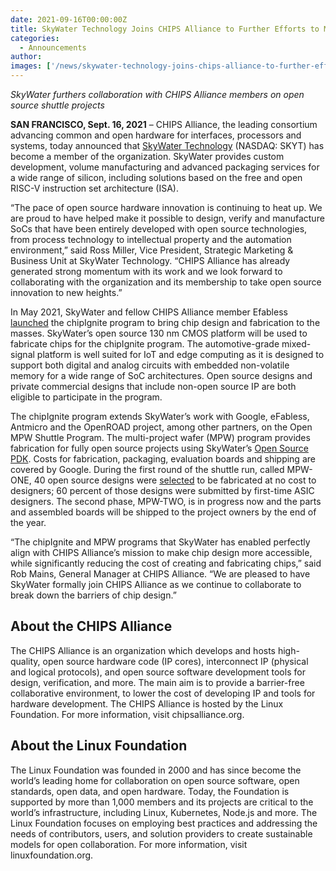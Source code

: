 ```yaml
---
date: 2021-09-16T00:00:00Z
title: SkyWater Technology Joins CHIPS Alliance to Further Efforts to Make Chip Design and Production More Accessible
categories:
  - Announcements
author: 
images: ['/news/skywater-technology-joins-chips-alliance-to-further-efforts-to-make-chip-design-and-production-more-accessible/share.png']
---
```


*SkyWater furthers collaboration with CHIPS Alliance members on open source shuttle projects*

**SAN FRANCISCO, Sept. 16, 2021** – CHIPS Alliance, the leading consortium advancing common and open hardware for interfaces, processors and systems, today announced that [SkyWater Technology](https://www.skywatertechnology.com/) (NASDAQ: SKYT) has become a member of the organization. SkyWater provides custom development, volume manufacturing and advanced packaging services for a wide range of silicon, including solutions based on the free and open RISC-V instruction set architecture (ISA).

“The pace of open source hardware innovation is continuing to heat up. We are proud to have helped make it possible to design, verify and manufacture SoCs that have been entirely developed with open source technologies, from process technology to intellectual property and the automation environment,” said Ross Miller, Vice President, Strategic Marketing & Business Unit at SkyWater Technology. “CHIPS Alliance has already generated strong momentum with its work and we look forward to collaborating with the organization and its membership to take open source innovation to new heights.”

In May 2021, SkyWater and fellow CHIPS Alliance member Efabless [launched](https://www.skywatertechnology.com/press-releases/efabless-launches-chipignite-with-skywater-to-bring-chip-creation-to-the-masses/) the chipIgnite program to bring chip design and fabrication to the masses. SkyWater’s open source 130 nm CMOS platform will be used to fabricate chips for the chipIgnite program. The automotive-grade mixed-signal platform is well suited for IoT and edge computing as it is designed to support both digital and analog circuits with embedded non-volatile memory for a wide range of SoC architectures. Open source designs and private commercial designs that include non-open source IP are both eligible to participate in the program. 

The chipIgnite program extends SkyWater’s work with Google, eFabless, Antmicro and the OpenROAD project, among other partners, on the Open MPW Shuttle Program. The multi-project wafer (MPW) program provides fabrication for fully open source projects using SkyWater’s [Open Source PDK](https://github.com/google/skywater-pdk). Costs for fabrication, packaging, evaluation boards and shipping are covered by Google. During the first round of the shuttle run, called MPW-ONE, 40 open source designs were [selected](https://www.skywatertechnology.com/press-releases/first-google-sponsored-mpw-shuttle-launched-at-skywater-with-40-open-source-community-submitted-designs/) to be fabricated at no cost to designers; 60 percent of those designs were submitted by first-time ASIC designers. The second phase, MPW-TWO, is in progress now and the parts and assembled boards will be shipped to the project owners by the end of the year. 

“The chipIgnite and MPW programs that SkyWater has enabled perfectly align with CHIPS Alliance’s mission to make chip design more accessible, while significantly reducing the cost of creating and fabricating chips,” said Rob Mains, General Manager at CHIPS Alliance. “We are pleased to have SkyWater formally join CHIPS Alliance as we continue to collaborate to break down the barriers of chip design.”

## About the CHIPS Alliance

The CHIPS Alliance is an organization which develops and hosts high-quality, open source hardware code (IP cores), interconnect IP (physical and logical protocols), and open source software development tools for design, verification, and more. The main aim is to provide a barrier-free collaborative environment, to lower the cost of developing IP and tools for hardware development. The CHIPS Alliance is hosted by the Linux Foundation. For more information, visit chipsalliance.org.

## About the Linux Foundation

The Linux Foundation was founded in 2000 and has since become the world’s leading home for collaboration on open source software, open standards, open data, and open hardware. Today, the Foundation is supported by more than 1,000 members and its projects are critical to the world’s infrastructure, including Linux, Kubernetes, Node.js and more. The Linux Foundation focuses on employing best practices and addressing the needs of contributors, users, and solution providers to create sustainable models for open collaboration. For more information, visit linuxfoundation.org.